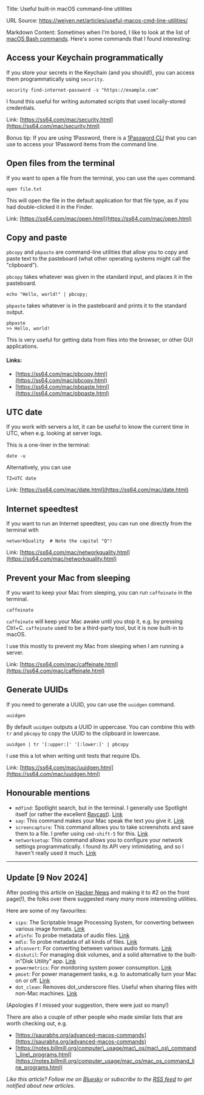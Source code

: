 Title: Useful built-in macOS command-line utilities

URL Source: https://weiyen.net/articles/useful-macos-cmd-line-utilities/

Markdown Content:
Sometimes when I'm bored, I like to look at the list of [macOS Bash commands](https://ss64.com/mac/). Here's some commands that I found interesting:

Access your Keychain programmatically[](https://weiyen.net/articles/useful-macos-cmd-line-utilities/#access-your-keychain-programmatically)
-------------------------------------------------------------------------------------------------------------------------------------------

If you store your secrets in the Keychain (and you should!), you can access them programmatically using `security`.

```
security find-internet-password -s "https://example.com"
```

I found this useful for writing automated scripts that used locally-stored credentials.

Link: [https://ss64.com/mac/security.html](https://ss64.com/mac/security.html)

Bonus tip: If you are using 1Password, there is a [1Password CLI](https://developer.1password.com/docs/cli/get-started/) that you can use to access your 1Password items from the command line.

Open files from the terminal[](https://weiyen.net/articles/useful-macos-cmd-line-utilities/#open-files-from-the-terminal)
-------------------------------------------------------------------------------------------------------------------------

If you want to open a file from the terminal, you can use the `open` command.

```
open file.txt
```

This will open the file in the default application for that file type, as if you had double-clicked it in the Finder.

Link: [https://ss64.com/mac/open.html](https://ss64.com/mac/open.html)

Copy and paste[](https://weiyen.net/articles/useful-macos-cmd-line-utilities/#copy-and-paste)
---------------------------------------------------------------------------------------------

`pbcopy` and `pbpaste` are command-line utilities that allow you to copy and paste text to the pasteboard (what other operating systems might call the "clipboard").

`pbcopy` takes whatever was given in the standard input, and places it in the pasteboard.

```
echo "Hello, world!" | pbcopy;
```

`pbpaste` takes whatever is in the pasteboard and prints it to the standard output.

```
pbpaste
>> Hello, world!
```

This is very useful for getting data from files into the browser, or other GUI applications.

#### Links:[](https://weiyen.net/articles/useful-macos-cmd-line-utilities/#links)

*   [https://ss64.com/mac/pbcopy.html](https://ss64.com/mac/pbcopy.html)
*   [https://ss64.com/mac/pbpaste.html](https://ss64.com/mac/pbpaste.html)

UTC date[](https://weiyen.net/articles/useful-macos-cmd-line-utilities/#utc-date)
---------------------------------------------------------------------------------

If you work with servers a lot, it can be useful to know the current time in UTC, when e.g. looking at server logs.

This is a one-liner in the terminal:

```
date -u
```

Alternatively, you can use

```
TZ=UTC date
```

Link: [https://ss64.com/mac/date.html](https://ss64.com/mac/date.html)

Internet speedtest[](https://weiyen.net/articles/useful-macos-cmd-line-utilities/#internet-speedtest)
-----------------------------------------------------------------------------------------------------

If you want to run an Internet speedtest, you can run one directly from the terminal with

```
networkQuality  # Note the capital "Q"!
```

Link: [https://ss64.com/mac/networkquality.html](https://ss64.com/mac/networkquality.html)

Prevent your Mac from sleeping[](https://weiyen.net/articles/useful-macos-cmd-line-utilities/#prevent-your-mac-from-sleeping)
-----------------------------------------------------------------------------------------------------------------------------

If you want to keep your Mac from sleeping, you can run `caffeinate` in the terminal.

```
caffeinate
```

`caffeinate` will keep your Mac awake until you stop it, e.g. by pressing Ctrl+C. `caffeinate` used to be a third-party tool, but it is now built-in to macOS.

I use this mostly to prevent my Mac from sleeping when I am running a server.

Link: [https://ss64.com/mac/caffeinate.html](https://ss64.com/mac/caffeinate.html)

Generate UUIDs[](https://weiyen.net/articles/useful-macos-cmd-line-utilities/#generate-uuids)
---------------------------------------------------------------------------------------------

If you need to generate a UUID, you can use the `uuidgen` command.

```
uuidgen
```

By default `uuidgen` outputs a UUID in uppercase. You can combine this with `tr` and `pbcopy` to copy the UUID to the clipboard in lowercase.

```
uuidgen | tr '[:upper:]' '[:lower:]' | pbcopy
```

I use this a lot when writing unit tests that require IDs.

Link: [https://ss64.com/mac/uuidgen.html](https://ss64.com/mac/uuidgen.html)

Honourable mentions[](https://weiyen.net/articles/useful-macos-cmd-line-utilities/#honourable-mentions)
-------------------------------------------------------------------------------------------------------

*   `mdfind`: Spotlight search, but in the terminal. I generally use Spotlight itself (or rather the excellent [Raycast](https://www.raycast.com/)). [Link](https://ss64.com/mac/mdfind.html)
*   `say`: This command makes your Mac speak the text you give it. [Link](https://ss64.com/mac/say.html)
*   `screencapture`: This command allows you to take screenshots and save them to a file. I prefer using `cmd-shift-5` for this. [Link](https://ss64.com/mac/screencapture.html)
*   `networksetup`: This command allows you to configure your network settings programmatically. I found its API very intimidating, and so I haven't really used it much. [Link](https://ss64.com/mac/networksetup.html)

* * *

Update \[9 Nov 2024\][](https://weiyen.net/articles/useful-macos-cmd-line-utilities/#update-9-nov-2024)
-------------------------------------------------------------------------------------------------------

After posting this article on [Hacker News](https://news.ycombinator.com/item?id=42057431) and making it to #2 on the front page(!), the folks over there suggested many _many_ more interesting utilities.

Here are some of my favourites:

*   `sips`: The Scriptable Image Processing System, for converting between various image formats. [Link](https://ss64.com/mac/sips.html)
*   `afinfo`: To probe metadata of audio files. [Link](https://ss64.com/mac/afinfo.html)
*   `mdls`: To probe metadata of all kinds of files. [Link](https://ss64.com/mac/mdls.html)
*   `afconvert`: For converting between various audio formats. [Link](https://ss64.com/mac/afconvert.html)
*   `diskutil`: For managing disk volumes, and a solid alternative to the built-in"Disk Utility" app. [Link](https://ss64.com/mac/diskutil.html)
*   `powermetrics`: For monitoring system power consumption. [Link](https://ss64.com/mac/powermetrics.html)
*   `pmset`: For power management tasks, e.g. to automatically turn your Mac on or off. [Link](https://ss64.com/mac/pmset.html)
*   `dot_clean`: Removes dot\_underscore files. Useful when sharing files with non-Mac machines. [Link](https://ss64.com/mac/dot_clean.html)

(Apologies if I missed your suggestion, there were just so many!)

There are also a couple of other people who made similar lists that are worth checking out, e.g.

*   [https://saurabhs.org/advanced-macos-commands](https://saurabhs.org/advanced-macos-commands)
*   [https://notes.billmill.org/computer\_usage/mac\_os/mac\_os\_command\_line\_programs.html](https://notes.billmill.org/computer_usage/mac_os/mac_os_command_line_programs.html)

_Like this article? Follow me on [Bluesky](https://bsky.app/profile/weiyen.net) or subscribe to the [RSS feed](https://weiyen.net/feed/all) to get notified about new articles._
